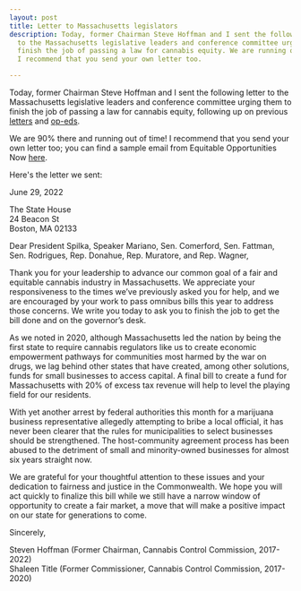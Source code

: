 ```yaml
---
layout: post
title: Letter to Massachusetts legislators
description: Today, former Chairman Steve Hoffman and I sent the following letter
  to the Massachusetts legislative leaders and conference committee urging them to
  finish the job of passing a law for cannabis equity. We are running out of time!
  I recommend that you send your own letter too.

---
```

Today, former Chairman Steve Hoffman and I sent the following letter to the Massachusetts legislative leaders and conference committee urging them to finish the job of passing a law for cannabis equity, following up on previous [letters](https://www.bizjournals.com/boston/news/2020/02/27/cannabis-regulators-ask-lawmakers-to-create-new.html) and [op-eds](https://www.bostonglobe.com/2020/07/17/opinion/communities-color-need-access-cannabis-economy/). 

We are 90% there and running out of time! I recommend that you send your own letter too; you can find a sample email from Equitable Opportunities Now [here](https://mailchi.mp/d0baff5dcd65/urgent-ask-your-legislator-to-ensure-cannabis-equity-programs-are-fully-funded?e=cec5c2d108).

Here's the letter we sent:

June 29, 2022

The State House  
24 Beacon St  
Boston, MA 02133

Dear President Spilka, Speaker Mariano, Sen. Comerford, Sen. Fattman, Sen. Rodrigues, Rep. Donahue, Rep. Muratore, and Rep. Wagner,

Thank you for your leadership to advance our common goal of a fair and equitable cannabis industry in Massachusetts. We appreciate your responsiveness to the times we’ve previously asked you for help, and we are encouraged by your work to pass omnibus bills this year to address those concerns. We write you today to ask you to finish the job to get the bill done and on the governor’s desk.

As we noted in 2020, although Massachusetts led the nation by being the first state to require cannabis regulators like us to create economic empowerment pathways for communities most harmed by the war on drugs, we lag behind other states that have created, among other solutions, funds for small businesses to access capital. A final bill to create a fund for Massachusetts with 20% of excess tax revenue will help to level the playing field for our residents.

With yet another arrest by federal authorities this month for a marijuana business representative allegedly attempting to bribe a local official, it has never been clearer that the rules for municipalities to select businesses should be strengthened. The host-community agreement process has been abused to the detriment of small and minority-owned businesses for almost six years straight now.

We are grateful for your thoughtful attention to these issues and your dedication to fairness and justice in the Commonwealth. We hope you will act quickly to finalize this bill while we still have a narrow window of opportunity to create a fair market, a move that will make a positive impact on our state for generations to come.

Sincerely,

Steven Hoffman (Former Chairman, Cannabis Control Commission, 2017-2022)  
Shaleen Title (Former Commissioner, Cannabis Control Commission, 2017-2020)